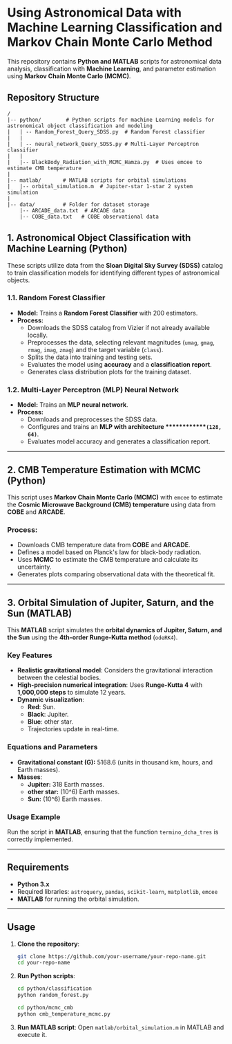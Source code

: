 # **Using Astronomical Data with Machine Learning Classification and Markov Chain Monte Carlo Method**

This repository contains **Python and MATLAB** scripts for astronomical data analysis, classification with **Machine Learning**, and parameter estimation using **Markov Chain Monte Carlo (MCMC)**.

## **Repository Structure**

```
/
|-- python/        # Python scripts for machine Learning models for astronomical object classification and modeling
|   | -- Random_Forest_Query_SDSS.py  # Random Forest classifier
|   |
|   | -- neural_network_Query_SDSS.py # Multi-Layer Perceptron classifier
|   |
|   |-- BlackBody_Radiation_with_MCMC_Hamza.py  # Uses emcee to estimate CMB temperature
|
|-- matlab/       # MATLAB scripts for orbital simulations
|   |-- orbital_simulation.m  # Jupiter-star 1-star 2 system simulation
|
|-- data/         # Folder for dataset storage
    |-- ARCADE_data.txt  # ARCADE data
    |-- COBE_data.txt   # COBE observational data
```

## **1. Astronomical Object Classification with Machine Learning (Python)**

These scripts utilize data from the **Sloan Digital Sky Survey (SDSS)** catalog to train classification models for identifying different types of astronomical objects.

### **1.1. Random Forest Classifier**

- **Model:** Trains a **Random Forest Classifier** with 200 estimators.
- **Process:**
  - Downloads the SDSS catalog from Vizier if not already available locally.
  - Preprocesses the data, selecting relevant magnitudes (`umag`, `gmag`, `rmag`, `imag`, `zmag`) and the target variable (`class`).
  - Splits the data into training and testing sets.
  - Evaluates the model using **accuracy** and a **classification report**.
  - Generates class distribution plots for the training dataset.

### **1.2. Multi-Layer Perceptron (MLP) Neural Network**

- **Model:** Trains an **MLP neural network**.
- **Process:**
  - Downloads and preprocesses the SDSS data.
  - Configures and trains an **MLP with architecture \*\*\*\*\*\*\*\*****`(128, 64)`**.
  - Evaluates model accuracy and generates a classification report.

---

## **2. CMB Temperature Estimation with MCMC (Python)**

This script uses **Markov Chain Monte Carlo (MCMC)** with `emcee` to estimate the **Cosmic Microwave Background (CMB) temperature** using data from **COBE** and **ARCADE**.

### **Process:**

- Downloads CMB temperature data from **COBE** and **ARCADE**.
- Defines a model based on Planck's law for black-body radiation.
- Uses **MCMC** to estimate the CMB temperature and calculate its uncertainty.
- Generates plots comparing observational data with the theoretical fit.

---

## **3. Orbital Simulation of Jupiter, Saturn, and the Sun (MATLAB)**

This **MATLAB** script simulates the **orbital dynamics of Jupiter, Saturn, and the Sun** using the **4th-order Runge-Kutta method** (`odeRK4`).

### **Key Features**

- **Realistic gravitational model**: Considers the gravitational interaction between the celestial bodies.
- **High-precision numerical integration**: Uses **Runge-Kutta 4** with **1,000,000 steps** to simulate 12 years.
- **Dynamic visualization**:
  - **Red**: Sun.
  - **Black**: Jupiter.
  - **Blue**: other star.
  - Trajectories update in real-time.

### **Equations and Parameters**

- **Gravitational constant (G):** 5168.6 (units in thousand km, hours, and Earth masses).
- **Masses**:
  - **Jupiter:** 318 Earth masses.
  - **other star:** \(10^6\) Earth masses.
  - **Sun:** \(10^6\) Earth masses.

### **Usage Example**

Run the script in **MATLAB**, ensuring that the function `termino_dcha_tres` is correctly implemented.

---

## **Requirements**

- **Python 3.x**
- Required libraries: `astroquery`, `pandas`, `scikit-learn`, `matplotlib`, `emcee`
- **MATLAB** for running the orbital simulation.

---

## **Usage**

1. **Clone the repository**:
   ```bash
   git clone https://github.com/your-username/your-repo-name.git
   cd your-repo-name
   ```
2. **Run Python scripts**:
   ```bash
   cd python/classification
   python random_forest.py
   ```
   ```bash
   cd python/mcmc_cmb
   python cmb_temperature_mcmc.py
   ```
3. **Run MATLAB script**:
   Open `matlab/orbital_simulation.m` in MATLAB and execute it.



